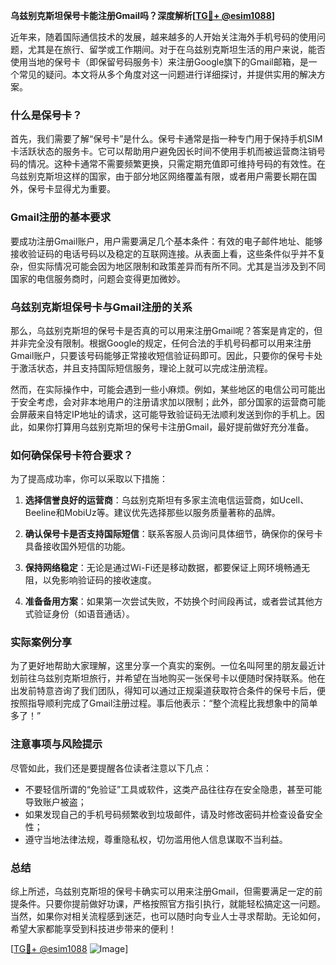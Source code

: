 **乌兹别克斯坦保号卡能注册Gmail吗？深度解析[[TG💪+ @esim1088](https://t.me/s/esim1088)]**

近年来，随着国际通信技术的发展，越来越多的人开始关注海外手机号码的使用问题，尤其是在旅行、留学或工作期间。对于在乌兹别克斯坦生活的用户来说，能否使用当地的保号卡（即保留号码服务卡）来注册Google旗下的Gmail邮箱，是一个常见的疑问。本文将从多个角度对这一问题进行详细探讨，并提供实用的解决方案。

### 什么是保号卡？

首先，我们需要了解“保号卡”是什么。保号卡通常是指一种专门用于保持手机SIM卡活跃状态的服务卡。它可以帮助用户避免因长时间不使用手机而被运营商注销号码的情况。这种卡通常不需要频繁更换，只需定期充值即可维持号码的有效性。在乌兹别克斯坦这样的国家，由于部分地区网络覆盖有限，或者用户需要长期在国外，保号卡显得尤为重要。

### Gmail注册的基本要求

要成功注册Gmail账户，用户需要满足几个基本条件：有效的电子邮件地址、能够接收验证码的电话号码以及稳定的互联网连接。从表面上看，这些条件似乎并不复杂，但实际情况可能会因为地区限制和政策差异而有所不同。尤其是当涉及到不同国家的电信服务商时，问题会变得更加微妙。

### 乌兹别克斯坦保号卡与Gmail注册的关系

那么，乌兹别克斯坦的保号卡是否真的可以用来注册Gmail呢？答案是肯定的，但并非完全没有限制。根据Google的规定，任何合法的手机号码都可以用来注册Gmail账户，只要该号码能够正常接收短信验证码即可。因此，只要你的保号卡处于激活状态，并且支持国际短信服务，理论上就可以完成注册流程。

然而，在实际操作中，可能会遇到一些小麻烦。例如，某些地区的电信公司可能出于安全考虑，会对非本地用户的注册请求加以限制；此外，部分国家的运营商可能会屏蔽来自特定IP地址的请求，这可能导致验证码无法顺利发送到你的手机上。因此，如果你打算用乌兹别克斯坦的保号卡注册Gmail，最好提前做好充分准备。

### 如何确保保号卡符合要求？

为了提高成功率，你可以采取以下措施：

1. **选择信誉良好的运营商**：乌兹别克斯坦有多家主流电信运营商，如Ucell、Beeline和MobiUz等。建议优先选择那些以服务质量著称的品牌。
   
2. **确认保号卡是否支持国际短信**：联系客服人员询问具体细节，确保你的保号卡具备接收国外短信的功能。

3. **保持网络稳定**：无论是通过Wi-Fi还是移动数据，都要保证上网环境畅通无阻，以免影响验证码的接收速度。

4. **准备备用方案**：如果第一次尝试失败，不妨换个时间段再试，或者尝试其他方式验证身份（如语音通话）。

### 实际案例分享

为了更好地帮助大家理解，这里分享一个真实的案例。一位名叫阿里的朋友最近计划前往乌兹别克斯坦旅行，并希望在当地购买一张保号卡以便随时保持联系。他在出发前特意咨询了我们团队，得知可以通过正规渠道获取符合条件的保号卡后，便按照指导顺利完成了Gmail注册过程。事后他表示：“整个流程比我想象中的简单多了！”

### 注意事项与风险提示

尽管如此，我们还是要提醒各位读者注意以下几点：

- 不要轻信所谓的“免验证”工具或软件，这类产品往往存在安全隐患，甚至可能导致账户被盗；
- 如果发现自己的手机号码频繁收到垃圾邮件，请及时修改密码并检查设备安全性；
- 遵守当地法律法规，尊重隐私权，切勿滥用他人信息谋取不当利益。

### 总结

综上所述，乌兹别克斯坦的保号卡确实可以用来注册Gmail，但需要满足一定的前提条件。只要你提前做好功课，严格按照官方指引执行，就能轻松搞定这一问题。当然，如果你对相关流程感到迷茫，也可以随时向专业人士寻求帮助。无论如何，希望大家都能享受到科技进步带来的便利！

[[TG💪+ @esim1088](https://t.me/s/esim1088) ![Image](https://i.postimg.cc/4NQfJmqS/Snipaste-2025-05-13-00-14-12.png)]